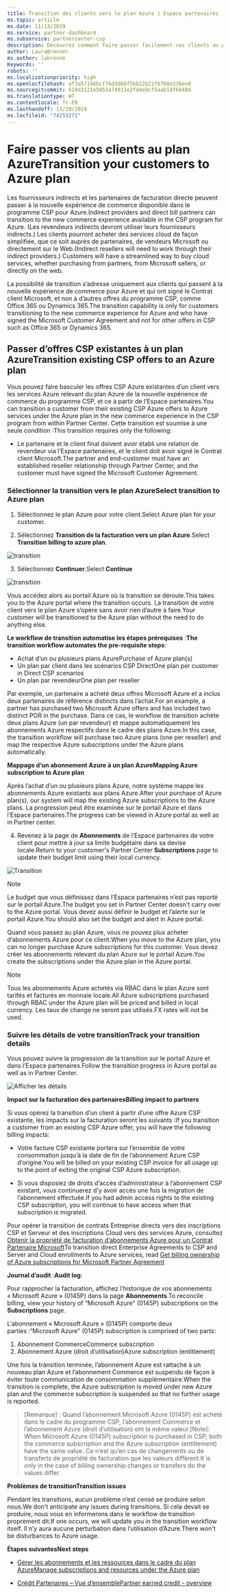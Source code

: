 ```yaml
---
title: Transition des clients vers le plan Azure | Espace partenaires
ms.topic: article
ms.date: 11/13/2019
ms.service: partner-dashboard
ms.subservice: partnercenter-csp
description: Découvrez comment faire passer facilement vos clients au plan Azure.
author: LauraBrenner
ms.author: labrenne
Keywords: ''
robots: ''
ms.localizationpriority: high
ms.openlocfilehash: af3a57146bcf76d3d68f5bb22b21f6788e336ee8
ms.sourcegitcommit: 524d3121e5053a74911e2fd4e9cf5aab14f6b48d
ms.translationtype: HT
ms.contentlocale: fr-FR
ms.lasthandoff: 11/20/2019
ms.locfileid: "74253271"
---
```

# <a name="transition-your-customers-to-azure-plan"></a><span data-ttu-id="befe8-103">Faire passer vos clients au plan Azure</span><span class="sxs-lookup"><span data-stu-id="befe8-103">Transition your customers to Azure plan</span></span>

<span data-ttu-id="befe8-104">Les fournisseurs indirects et les partenaires de facturation directe peuvent passer à la nouvelle expérience de commerce disponible dans le programme CSP pour Azure.</span><span class="sxs-lookup"><span data-stu-id="befe8-104">Indirect providers and direct bill partners can transition to the new commerce experience available in the CSP program for Azure.</span></span> <span data-ttu-id="befe8-105">(Les revendeurs indirects devront utiliser leurs fournisseurs indirects.) Les clients pourront acheter des services cloud de façon simplifiée, que ce soit auprès de partenaires, de vendeurs Microsoft ou directement sur le Web.</span><span class="sxs-lookup"><span data-stu-id="befe8-105">(Indirect resellers will need to work through their indirect providers.) Customers will have a streamlined way to buy cloud services, whether purchasing from partners, from Microsoft sellers, or directly on the web.</span></span>

<span data-ttu-id="befe8-106">La possibilité de transition s’adresse uniquement aux clients qui passent à la nouvelle expérience de commerce pour Azure et qui ont signé le Contrat client Microsoft, et non à d’autres offres du programme CSP, comme Office 365 ou Dynamics 365.</span><span class="sxs-lookup"><span data-stu-id="befe8-106">The transition capability is only for customers transitioning to the new commerce experience for Azure and who have signed the Microsoft Customer Agreement and not for other offers in CSP such as Office 365 or Dynamics 365.</span></span>

## <a name="transition-existing-csp-offers-to-an-azure-plan"></a><span data-ttu-id="befe8-107">Passer d’offres CSP existantes à un plan Azure</span><span class="sxs-lookup"><span data-stu-id="befe8-107">Transition existing CSP offers to an Azure plan</span></span>

<span data-ttu-id="befe8-108">Vous pouvez faire basculer les offres CSP Azure existantes d’un client vers les services Azure relevant du plan Azure de la nouvelle expérience de commerce du programme CSP, et ce à partir de l’Espace partenaires.</span><span class="sxs-lookup"><span data-stu-id="befe8-108">You can transition a customer from their existing CSP Azure offers to Azure services under the Azure plan in the new commerce experience in the CSP program from within Partner Center.</span></span> <span data-ttu-id="befe8-109">Cette transition est soumise à une seule condition :</span><span class="sxs-lookup"><span data-stu-id="befe8-109">This transition requires only the following:</span></span>

- <span data-ttu-id="befe8-110">Le partenaire et le client final doivent avoir établi une relation de revendeur via l’Espace partenaires, et le client doit avoir signé le Contrat client Microsoft.</span><span class="sxs-lookup"><span data-stu-id="befe8-110">The partner and end-customer must have an established reseller relationship through Partner Center, and the customer must have signed the Microsoft Customer Agreement.</span></span>

### <a name="select-transition-to-azure-plan"></a><span data-ttu-id="befe8-111">Sélectionner la transition vers le plan Azure</span><span class="sxs-lookup"><span data-stu-id="befe8-111">Select transition to Azure plan</span></span>

1. <span data-ttu-id="befe8-112">Sélectionnez le plan Azure pour votre client.</span><span class="sxs-lookup"><span data-stu-id="befe8-112">Select Azure plan for your customer.</span></span>

2. <span data-ttu-id="befe8-113">Sélectionnez **Transition de la facturation vers un plan Azure**.</span><span class="sxs-lookup"><span data-stu-id="befe8-113">Select **Transition billing to azure plan**.</span></span>

![transition](images/azure/transition1.png)

3. <span data-ttu-id="befe8-115">Sélectionnez **Continuer**.</span><span class="sxs-lookup"><span data-stu-id="befe8-115">Select **Continue**</span></span>

![transition](images/azure/transition2.png)

<span data-ttu-id="befe8-117">Vous accédez alors au portail Azure où la transition se déroule.</span><span class="sxs-lookup"><span data-stu-id="befe8-117">This takes you to the Azure portal where the transition occurs.</span></span> <span data-ttu-id="befe8-118">La transition de votre client vers le plan Azure s’opère sans avoir rien d’autre à faire.</span><span class="sxs-lookup"><span data-stu-id="befe8-118">Your customer will be transitioned to the Azure plan without the need to do anything else.</span></span> 

<span data-ttu-id="befe8-119">**Le workflow de transition automatise les étapes prérequises** :</span><span class="sxs-lookup"><span data-stu-id="befe8-119">**The transition workflow automates the pre-requisite steps**:</span></span> 

- <span data-ttu-id="befe8-120">Achat d’un ou plusieurs plans Azure</span><span class="sxs-lookup"><span data-stu-id="befe8-120">Purchase of Azure plan(s)</span></span> 
- <span data-ttu-id="befe8-121">Un plan par client dans les scénarios CSP Direct</span><span class="sxs-lookup"><span data-stu-id="befe8-121">One plan per customer in Direct CSP scenarios</span></span>  
- <span data-ttu-id="befe8-122">Un plan par revendeur</span><span class="sxs-lookup"><span data-stu-id="befe8-122">One plan per reseller</span></span>  

<span data-ttu-id="befe8-123">Par exemple, un partenaire a acheté deux offres Microsoft Azure et a inclus deux partenaires de référence distincts dans l’achat.</span><span class="sxs-lookup"><span data-stu-id="befe8-123">For an example, a partner has purchased two Microsoft Azure offers and has included two distinct POR in the purchase.</span></span> <span data-ttu-id="befe8-124">Dans ce cas, le workflow de transition achète deux plans Azure (un par revendeur) et mappe automatiquement les abonnements Azure respectifs dans le cadre des plans Azure.</span><span class="sxs-lookup"><span data-stu-id="befe8-124">In this case, the transition workflow will purchase two Azure plans (one per reseller) and map the respective Azure subscriptions under the Azure plans automatically.</span></span>  

<span data-ttu-id="befe8-125">**Mappage d’un abonnement Azure à un plan Azure**</span><span class="sxs-lookup"><span data-stu-id="befe8-125">**Mapping Azure subscription to Azure plan**</span></span>

<span data-ttu-id="befe8-126">Après l’achat d’un ou plusieurs plans Azure, notre système mappe les abonnements Azure existants aux plans Azure.</span><span class="sxs-lookup"><span data-stu-id="befe8-126">After your purchase of Azure plan(s), our system will map the existing Azure subscriptions to the Azure plans.</span></span> <span data-ttu-id="befe8-127">La progression peut être examinée sur le portail Azure et dans l’Espace partenaires.</span><span class="sxs-lookup"><span data-stu-id="befe8-127">The progress can be viewed in Azure portal as well as in Partner center.</span></span> 

4. <span data-ttu-id="befe8-128">Revenez à la page de **Abonnements** de l’Espace partenaires de votre client pour mettre à jour sa limite budgétaire dans sa devise locale.</span><span class="sxs-lookup"><span data-stu-id="befe8-128">Return to your customer's Partner Center **Subscriptions** page to update their budget limit using their local currency.</span></span> 

![Transition](images/azure/transition3.png)

>[!NOTE]
><span data-ttu-id="befe8-130">Le budget que vous définissez dans l’Espace partenaires n’est pas reporté sur le portail Azure.</span><span class="sxs-lookup"><span data-stu-id="befe8-130">The budget you set in Partner Center doesn't carry over to the Azure portal.</span></span> <span data-ttu-id="befe8-131">Vous devez aussi définir le budget et l’alerte sur le portail Azure.</span><span class="sxs-lookup"><span data-stu-id="befe8-131">You should also set the budget and alert in Azure portal.</span></span>

<span data-ttu-id="befe8-132">Quand vous passez au plan Azure, vous ne pouvez plus acheter d’abonnements Azure pour ce client.</span><span class="sxs-lookup"><span data-stu-id="befe8-132">When you move to the Azure plan, you can no longer purchase Azure subscriptions for this customer.</span></span> <span data-ttu-id="befe8-133">Vous devez créer les abonnements relevant du plan Azure sur le portail Azure.</span><span class="sxs-lookup"><span data-stu-id="befe8-133">You create the subscriptions under the Azure plan in the Azure portal.</span></span>

>[!NOTE]
> <span data-ttu-id="befe8-134">Tous les abonnements Azure achetés via RBAC dans le plan Azure sont tarifés et facturés en monnaie locale.</span><span class="sxs-lookup"><span data-stu-id="befe8-134">All Azure subscriptions purchased through RBAC under the Azure plan will be priced and billed in local currency.</span></span> <span data-ttu-id="befe8-135">Les taux de change ne seront pas utilisés.</span><span class="sxs-lookup"><span data-stu-id="befe8-135">FX rates will not be used.</span></span>

### <a name="track-your-transition-details"></a><span data-ttu-id="befe8-136">Suivre les détails de votre transition</span><span class="sxs-lookup"><span data-stu-id="befe8-136">Track your transition details</span></span>

<span data-ttu-id="befe8-137">Vous pouvez suivre la progression de la transition sur le portail Azure et dans l’Espace partenaires.</span><span class="sxs-lookup"><span data-stu-id="befe8-137">Follow the transition progress in Azure portal as well as in Partner Center.</span></span>

![Afficher les détails](images/azure/details1.png)

<span data-ttu-id="befe8-139">**Impact sur la facturation des partenaires**</span><span class="sxs-lookup"><span data-stu-id="befe8-139">**Billing impact to partners**</span></span>

<span data-ttu-id="befe8-140">Si vous opérez la transition d’un client à partir d’une offre Azure CSP existante, les impacts sur la facturation seront les suivants :</span><span class="sxs-lookup"><span data-stu-id="befe8-140">If you transition a customer from an existing CSP Azure offer, you will have the following billing impacts:</span></span>

- <span data-ttu-id="befe8-141">Votre facture CSP existante portera sur l’ensemble de votre consommation jusqu’à la date de fin de l’abonnement Azure CSP d’origine.</span><span class="sxs-lookup"><span data-stu-id="befe8-141">You will be billed on your existing CSP invoice for all usage up to the point of exiting the original CSP Azure subscription.</span></span>

- <span data-ttu-id="befe8-142">Si vous disposiez de droits d’accès d’administrateur à l’abonnement CSP existant, vous continuerez d’y avoir accès une fois la migration de l’abonnement effectuée.</span><span class="sxs-lookup"><span data-stu-id="befe8-142">If you had admin access rights to the existing CSP subscription, you will continue to have access when that subscription is migrated.</span></span>

<span data-ttu-id="befe8-143">Pour opérer la transition de contrats Entreprise directs vers des inscriptions CSP et Serveur et des inscriptions Cloud vers des services Azure, consultez [Obtenir la propriété de facturation d’abonnements Azure pour un Contrat Partenaire Microsoft](https://docs.microsoft.com/azure/billing/mpa-request-ownership)</span><span class="sxs-lookup"><span data-stu-id="befe8-143">To transition direct Enterprise Agreements to CSP and Server and Cloud enrollments to Azure services, read [Get billing ownership of Azure subscriptions for Microsoft Partner Agreement](https://docs.microsoft.com/azure/billing/mpa-request-ownership)</span></span>

<span data-ttu-id="befe8-144">**Journal d’audit** :</span><span class="sxs-lookup"><span data-stu-id="befe8-144">**Audit log**:</span></span>

<span data-ttu-id="befe8-145">Pour rapprocher la facturation, affichez l’historique de vos abonnements « Microsoft Azure » (0145P) dans la page **Abonnements**.</span><span class="sxs-lookup"><span data-stu-id="befe8-145">To reconcile billing, view your history of “Microsoft Azure" (0145P) subscriptions on the **Subscriptions** page.</span></span> 

<span data-ttu-id="befe8-146">L’abonnement « Microsoft Azure » (0145P) comporte deux parties :</span><span class="sxs-lookup"><span data-stu-id="befe8-146">“Microsoft Azure" (0145P) subscription is comprised of two parts:</span></span>
1. <span data-ttu-id="befe8-147">Abonnement Commerce</span><span class="sxs-lookup"><span data-stu-id="befe8-147">Commerce subscription</span></span> 
2. <span data-ttu-id="befe8-148">Abonnement Azure (droit d’utilisation)</span><span class="sxs-lookup"><span data-stu-id="befe8-148">Azure subscription (entitlement)</span></span>

<span data-ttu-id="befe8-149">Une fois la transition terminée, l’abonnement Azure est rattaché à un nouveau plan Azure et l’abonnement Commerce est suspendu de façon à éviter toute communication de consommation supplémentaire.</span><span class="sxs-lookup"><span data-stu-id="befe8-149">When the transition is complete, the Azure subscription is moved under new Azure plan and the commerce subscription is suspended so that no further usage is reported.</span></span>  

><span data-ttu-id="befe8-150">[Remarque] : Quand l’abonnement Microsoft Azure (0145P) est acheté dans le cadre du programme CSP, l’abonnement Commerce et l’abonnement Azure (droit d’utilisation) ont la même valeur.</span><span class="sxs-lookup"><span data-stu-id="befe8-150">[Note]: When Microsoft Azure (0145P) subscription is purchased in CSP, both the commerce subscription and the Azure subscription (entitlement) have the same value.</span></span> <span data-ttu-id="befe8-151">Ce n’est qu’en cas de changements ou de transferts de propriété de facturation que les valeurs diffèrent.</span><span class="sxs-lookup"><span data-stu-id="befe8-151">It is only in the case of billing ownership changes or transfers do the values differ.</span></span> 

<span data-ttu-id="befe8-152">**Problèmes de transition**</span><span class="sxs-lookup"><span data-stu-id="befe8-152">**Transition issues**</span></span>

<span data-ttu-id="befe8-153">Pendant les transitions, aucun problème n’est censé se produire selon nous.</span><span class="sxs-lookup"><span data-stu-id="befe8-153">We don't anticipate any issues during transitions.</span></span> <span data-ttu-id="befe8-154">Si cela devait se produire, nous vous en informerons dans le workflow de transition proprement dit.</span><span class="sxs-lookup"><span data-stu-id="befe8-154">If one occurs, we will update you in the transition workflow itself.</span></span> <span data-ttu-id="befe8-155">Il n’y aura aucune perturbation dans l’utilisation d’Azure.</span><span class="sxs-lookup"><span data-stu-id="befe8-155">There won't be disturbances to Azure usage.</span></span>  

<span data-ttu-id="befe8-156">**Étapes suivantes**</span><span class="sxs-lookup"><span data-stu-id="befe8-156">**Next steps**</span></span>

- [<span data-ttu-id="befe8-157">Gérer les abonnements et les ressources dans le cadre du plan Azure</span><span class="sxs-lookup"><span data-stu-id="befe8-157">Manage subscriptions and resources under the Azure plan</span></span>](azure-plan-manage.md)

- [<span data-ttu-id="befe8-158">Crédit Partenaires – Vue d’ensemble</span><span class="sxs-lookup"><span data-stu-id="befe8-158">Partner earned credit - overview</span></span>](partner-earned-credit.md)



